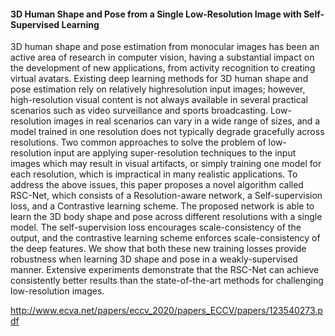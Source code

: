 #### 3D Human Shape and Pose from a Single Low-Resolution Image with Self-Supervised Learning

3D human shape and pose estimation from monocular images has been an active area of research in computer vision, having a
substantial impact on the development of new applications, from activity recognition to creating virtual avatars. Existing deep learning methods for 3D human shape and pose estimation rely on relatively highresolution input images; however, high-resolution visual content is not
always available in several practical scenarios such as video surveillance
and sports broadcasting. Low-resolution images in real scenarios can vary
in a wide range of sizes, and a model trained in one resolution does not
typically degrade gracefully across resolutions. Two common approaches
to solve the problem of low-resolution input are applying super-resolution
techniques to the input images which may result in visual artifacts, or
simply training one model for each resolution, which is impractical in
many realistic applications.
To address the above issues, this paper proposes a novel algorithm called
RSC-Net, which consists of a Resolution-aware network, a Self-supervision
loss, and a Contrastive learning scheme. The proposed network is able to
learn the 3D body shape and pose across different resolutions with a single model. The self-supervision loss encourages scale-consistency of the
output, and the contrastive learning scheme enforces scale-consistency of
the deep features. We show that both these new training losses provide
robustness when learning 3D shape and pose in a weakly-supervised manner. Extensive experiments demonstrate that the RSC-Net can achieve
consistently better results than the state-of-the-art methods for challenging low-resolution images.


http://www.ecva.net/papers/eccv_2020/papers_ECCV/papers/123540273.pdf

